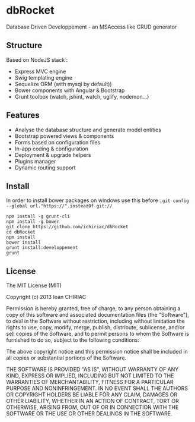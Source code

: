 dbRocket
========

Database Driven Developpement - an MSAccess like CRUD generator

## Structure

Based on NodeJS stack :

- Express MVC engine
- Swig templating engine
- Sequelize ORM (with mysql by default))
- Bower components with Angular & Bootstrap
- Grunt toolbox (watch, jshint, watch, uglify, nodemon...)

## Features

- Analyse the database structure and generate model entities
- Bootstrap powered views & components
- Forms based on configuration files
- In-app coding & configuration
- Deployment & upgrade helpers
- Plugins manager
- Dynamic routing support

## Install

In order to install bower packages on windows use this before : `git config --global url."https://".insteadOf git://`

```
npm install -g grunt-cli
npm install -g bower
git clone https://github.com/ichiriac/dbRocket
cd dbRocket
npm install
bower install
grunt install:developpement
grunt
```

## License

The MIT License (MIT)

Copyright (c) 2013 Ioan CHIRIAC

Permission is hereby granted, free of charge, to any person obtaining a copy of
this software and associated documentation files (the "Software"), to deal in
the Software without restriction, including without limitation the rights to
use, copy, modify, merge, publish, distribute, sublicense, and/or sell copies of
the Software, and to permit persons to whom the Software is furnished to do so,
subject to the following conditions:

The above copyright notice and this permission notice shall be included in all
copies or substantial portions of the Software.

THE SOFTWARE IS PROVIDED "AS IS", WITHOUT WARRANTY OF ANY KIND, EXPRESS OR
IMPLIED, INCLUDING BUT NOT LIMITED TO THE WARRANTIES OF MERCHANTABILITY, FITNESS
FOR A PARTICULAR PURPOSE AND NONINFRINGEMENT. IN NO EVENT SHALL THE AUTHORS OR
COPYRIGHT HOLDERS BE LIABLE FOR ANY CLAIM, DAMAGES OR OTHER LIABILITY, WHETHER
IN AN ACTION OF CONTRACT, TORT OR OTHERWISE, ARISING FROM, OUT OF OR IN
CONNECTION WITH THE SOFTWARE OR THE USE OR OTHER DEALINGS IN THE SOFTWARE.
